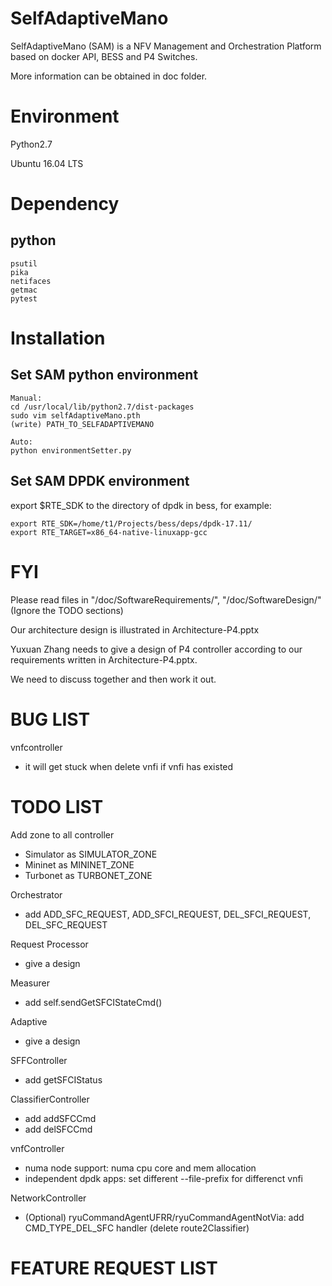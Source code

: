 # SelfAdaptiveMano

SelfAdaptiveMano (SAM) is a NFV Management and Orchestration Platform based on docker API, BESS and P4 Switches.

More information can be obtained in doc folder.

# Environment

Python2.7

Ubuntu 16.04 LTS

# Dependency

## python
```
psutil
pika
netifaces
getmac
pytest
```

# Installation
## Set SAM python environment
```
Manual:
cd /usr/local/lib/python2.7/dist-packages
sudo vim selfAdaptiveMano.pth
(write) PATH_TO_SELFADAPTIVEMANO

Auto:
python environmentSetter.py
```

## Set SAM DPDK environment
export $RTE_SDK to the directory of dpdk in bess, for example:
``` 
export RTE_SDK=/home/t1/Projects/bess/deps/dpdk-17.11/
export RTE_TARGET=x86_64-native-linuxapp-gcc
```

# FYI

Please read files in "/doc/SoftwareRequirements/", "/doc/SoftwareDesign/" (Ignore the TODO sections)

Our architecture design is illustrated in Architecture-P4.pptx

Yuxuan Zhang needs to give a design of P4 controller according to our requirements written in Architecture-P4.pptx.

We need to discuss together and then work it out.

# BUG LIST

vnfcontroller
* it will get stuck when delete vnfi if vnfi has existed

# TODO LIST

Add zone to all controller
* Simulator as SIMULATOR_ZONE
* Mininet as MININET_ZONE
* Turbonet as TURBONET_ZONE

Orchestrator
* add ADD_SFC_REQUEST, ADD_SFCI_REQUEST, DEL_SFCI_REQUEST, DEL_SFC_REQUEST

Request Processor
* give a design

Measurer
* add self.sendGetSFCIStateCmd()

Adaptive
* give a design

SFFController
* add getSFCIStatus

ClassifierController
* add addSFCCmd
* add delSFCCmd

vnfController
* numa node support: numa cpu core and mem allocation
* independent dpdk apps: set different --file-prefix for differenct vnfi

NetworkController
* (Optional) ryuCommandAgentUFRR/ryuCommandAgentNotVia: add CMD_TYPE_DEL_SFC handler (delete route2Classifier)

# FEATURE REQUEST LIST
